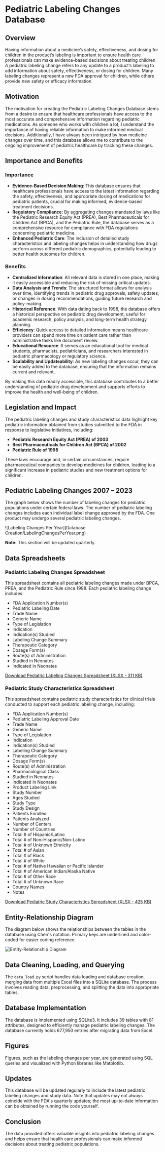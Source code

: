 # Pediatric Labeling Changes Database

## Overview

Having information about a medicine’s safety, effectiveness, and dosing for children in the product’s labeling is important to ensure health care professionals can make evidence-based decisions about treating children. A pediatric labeling change refers to any update to a product’s labeling to add information about safety, effectiveness, or dosing for children. Many labeling changes represent a new FDA approval for children, while others provide new safety or efficacy information.

## Motivation

The motivation for creating the Pediatric Labeling Changes Database stems from a desire to ensure that healthcare professionals have access to the most accurate and comprehensive information regarding pediatric medications. As someone who works with children a lot, I understand the importance of having reliable information to make informed medical decisions. Additionally, I have always been intrigued by how medicine changes over time, and this database allows me to contribute to the ongoing improvement of pediatric healthcare by tracking these changes.

## Importance and Benefits

### Importance

- **Evidence-Based Decision Making**: This database ensures that healthcare professionals have access to the latest information regarding the safety, effectiveness, and appropriate dosing of medications for pediatric patients, crucial for making informed, evidence-based treatment decisions.
- **Regulatory Compliance**: By aggregating changes mandated by laws like the Pediatric Research Equity Act (PREA), Best Pharmaceuticals for Children Act (BPCA), and the Pediatric Rule, the database serves as a comprehensive resource for compliance with FDA regulations concerning pediatric medicine.
- **Enhanced Pediatric Care**: The inclusion of detailed study characteristics and labeling changes helps in understanding how drugs perform across different pediatric demographics, potentially leading to better health outcomes for children.

### Benefits

- **Centralized Information**: All relevant data is stored in one place, making it easily accessible and reducing the risk of missing critical updates.
- **Data Analysis and Trends**: The structured format allows for analysis over time, identifying trends in pediatric drug approvals, safety updates, or changes in dosing recommendations, guiding future research and policy-making.
- **Historical Reference**: With data dating back to 1998, the database offers a historical perspective on pediatric drug development, useful for academic research, policy analysis, and long-term health strategy planning.
- **Efficiency**: Quick access to detailed information means healthcare providers can spend more time on patient care rather than administrative tasks like document review.
- **Educational Resource**: It serves as an educational tool for medical students, pharmacists, pediatricians, and researchers interested in pediatric pharmacology or regulatory science.
- **Scalability and Updateability**: As new labeling changes occur, they can be easily added to the database, ensuring that the information remains current and relevant.

By making this data readily accessible, this database contributes to a better understanding of pediatric drug development and supports efforts to improve the health and well-being of children.

## Legislation and Impact

The pediatric labeling changes and study characteristics data highlight key pediatric information obtained from studies submitted to the FDA in response to legislative initiatives, including:

- **Pediatric Research Equity Act (PREA) of 2003**
- **Best Pharmaceuticals for Children Act (BPCA) of 2002**
- **Pediatric Rule of 1998**

These laws encourage and, in certain circumstances, require pharmaceutical companies to develop medicines for children, leading to a significant increase in pediatric studies and new treatment options for children.

## Pediatric Labeling Changes 2007 – 2023

The graph below shows the number of labeling changes for pediatric populations under certain federal laws. The number of pediatric labeling changes includes each individual label change approved by the FDA. One product may undergo several pediatric labeling changes.

![Labeling Changes Per Year](Database Creation/LabelingChangesPerYear.png)

**Note:** This section will be updated quarterly.

## Data Spreadsheets

### Pediatric Labeling Changes Spreadsheet

This spreadsheet contains all pediatric labeling changes made under BPCA, PREA, and the Pediatric Rule since 1998. Each pediatric labeling change includes:

- FDA Application Number(s)
- Pediatric Labeling Date
- Trade Name
- Generic Name
- Type of Legislation
- Indication
- Indication(s) Studied
- Labeling Change Summary
- Therapeutic Category
- Dosage Form(s)
- Route(s) of Administration
- Studied in Neonates
- Indicated in Neonates

[Download Pediatric Labeling Changes Spreadsheet (XLSX - 311 KB)](https://www.fda.gov/media/175738/download?attachment)

### Pediatric Study Characteristics Spreadsheet

This spreadsheet contains pediatric study characteristics for clinical trials conducted to support each pediatric labeling change, including:

- FDA Application Number(s)
- Pediatric Labeling Approval Date
- Trade Name
- Generic Name
- Type of Legislation
- Indication
- Indication(s) Studied
- Labeling Change Summary
- Therapeutic Category
- Dosage Form(s)
- Route(s) of Administration
- Pharmacological Class
- Studied in Neonates
- Indicated in Neonates
- Product Labeling Link
- Study Number
- Ages Studied
- Study Type
- Study Design
- Patients Enrolled
- Patients Analyzed
- Number of Centers
- Number of Countries
- Total # of Hispanic/Latino
- Total # of Non-Hispanic/Non-Latino
- Total # of Unknown Ethnicity
- Total # of Asian
- Total # of Black
- Total # of White
- Total # of Native Hawaiian or Pacific Islander
- Total # of American Indian/Alaska Native
- Total # of Other Race
- Total # of Unknown Race
- Country Names
- Notes

[Download Pediatric Study Characteristics Spreadsheet (XLSX - 425 KB)](https://www.fda.gov/media/175739/download?attachment)

## Entity-Relationship Diagram

The diagram below shows the relationships between the tables in the database using Chen's notation. Primary keys are underlined and color-coded for easier coding reference.

![Entity-Relationship Diagram](Analytics/ER-Diagram.jpg)

## Data Cleaning, Loading, and Querying

The `data_load.py` script handles data loading and database creation, merging data from multiple Excel files into a SQLite database. The process involves reading data, preprocessing, and splitting the data into appropriate tables.

## Database Implementation

The database is implemented using SQLite3. It includes 39 tables with 81 attributes, designed to efficiently manage pediatric labeling changes. The database currently holds 677,950 entries after migrating data from Excel.

## Figures

Figures, such as the labeling changes per year, are generated using SQL queries and visualized with Python libraries like Matplotlib.

## Updates

This database will be updated regularly to include the latest pediatric labeling changes and study data. Note that updates may not always coincide with the FDA's quarterly updates; the most up-to-date information can be obtained by running the code yourself.

## Conclusion

The data provided offers valuable insights into pediatric labeling changes and helps ensure that health care professionals can make informed decisions about treating pediatric populations.
